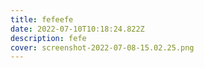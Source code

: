 ```yaml
---
title: fefeefe
date: 2022-07-10T10:18:24.822Z
description: fefe
cover: screenshot-2022-07-08-15.02.25.png
---
```


